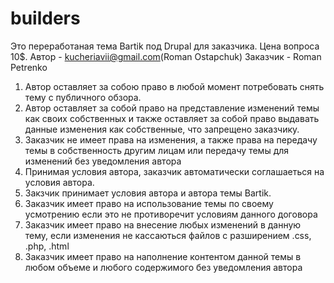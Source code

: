 # builders
Это переработаная тема Bartik под Drupal для заказчика. Цена вопроса 10$. 
Автор - kucheriavii@gmail.com(Roman Ostapchuk)
Заказчик - Roman Petrenko
1. Автор оставляет за собою право в любой момент потребовать снять тему с публичного обзора.
2. Автор оставляет за собой право на представление изменений темы как своих собственных и также оставляет за собой право выдавать данные изменения как собственные, что запрещено заказчику.
3. Заказчик не имеет права на изменения, а также права на передачу темы в собственность другим лицам или передачу темы для изменений без уведомления автора
4. Принимая условия автора, заказчик автоматически соглашаеться на условия автора.
5. Закзчик принимает условия автора и автора темы Bartik.
6. Заказчик имеет право на использование темы по своему усмотрению если это не противоречит условиям данного договора
7. Заказчик имеет право на внесение любых изменений в данную тему, если изменения не кассаються файлов с разширением .css, .php, .html
8. Заказчик имеет право на наполнение контентом данной темы в любом объеме и любого содержимого без уведомления автора
